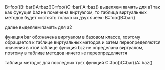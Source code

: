 B::foo()B::bar()A::baz()C::foo()C::bar()A::baz()
выделяем память для а1
так как фунуция baz не помечена виртуалом, то таблица виртуальных методов будет состоять только из двух ячеек:
B::foo()B::bar()

далее выделяем память для а2

функция bar обозначена виртуалом в базовом классе, поэтому обращается к таблице виртуальных методов и затем переопределяются значения в этой таблице
функция  baz не определана виртуалом, поэтому в таблице методов ничего не переопределяется

таблица методов для последних трех функций
C::foo()С::bar()A::baz()
